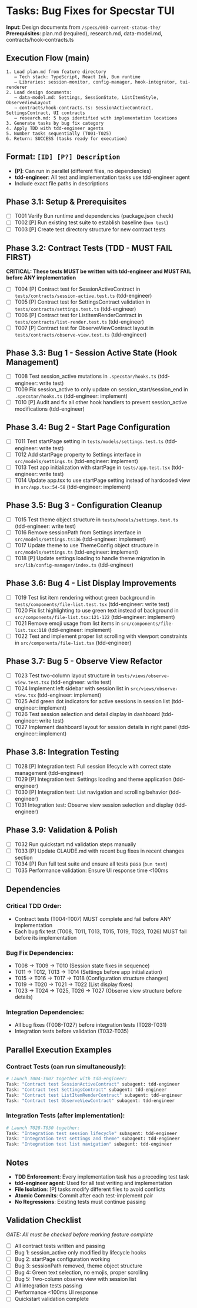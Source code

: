 # Tasks: Bug Fixes for Specstar TUI

**Input**: Design documents from `/specs/003-current-status-the/`
**Prerequisites**: plan.md (required), research.md, data-model.md, contracts/hook-contracts.ts

## Execution Flow (main)

```
1. Load plan.md from feature directory
   → Tech stack: TypeScript, React Ink, Bun runtime
   → Libraries: session-monitor, config-manager, hook-integrator, tui-renderer
2. Load design documents:
   → data-model.md: Settings, SessionState, ListItemStyle, ObserveViewLayout
   → contracts/hook-contracts.ts: SessionActiveContract, SettingsContract, UI contracts
   → research.md: 5 bugs identified with implementation locations
3. Generate tasks by bug fix category
4. Apply TDD with tdd-engineer agents
5. Number tasks sequentially (T001-T025)
6. Return: SUCCESS (tasks ready for execution)
```

## Format: `[ID] [P?] Description`

- **[P]**: Can run in parallel (different files, no dependencies)
- **tdd-engineer**: All test and implementation tasks use tdd-engineer agent
- Include exact file paths in descriptions

## Phase 3.1: Setup & Prerequisites

- [ ] T001 Verify Bun runtime and dependencies (package.json check)
- [ ] T002 [P] Run existing test suite to establish baseline (`bun test`)
- [ ] T003 [P] Create test directory structure for new contract tests

## Phase 3.2: Contract Tests (TDD - MUST FAIL FIRST)

**CRITICAL: These tests MUST be written with tdd-engineer and MUST FAIL before ANY implementation**

- [ ] T004 [P] Contract test for SessionActiveContract in `tests/contracts/session-active.test.ts` (tdd-engineer)
- [ ] T005 [P] Contract test for SettingsContract validation in `tests/contracts/settings.test.ts` (tdd-engineer)
- [ ] T006 [P] Contract test for ListItemRenderContract in `tests/contracts/list-render.test.ts` (tdd-engineer)
- [ ] T007 [P] Contract test for ObserveViewContract layout in `tests/contracts/observe-view.test.ts` (tdd-engineer)

## Phase 3.3: Bug 1 - Session Active State (Hook Management)

- [ ] T008 Test session_active mutations in `.specstar/hooks.ts` (tdd-engineer: write test)
- [ ] T009 Fix session_active to only update on session_start/session_end in `.specstar/hooks.ts` (tdd-engineer: implement)
- [ ] T010 [P] Audit and fix all other hook handlers to prevent session_active modifications (tdd-engineer)

## Phase 3.4: Bug 2 - Start Page Configuration

- [ ] T011 Test startPage setting in `tests/models/settings.test.ts` (tdd-engineer: write test)
- [ ] T012 Add startPage property to Settings interface in `src/models/settings.ts` (tdd-engineer: implement)
- [ ] T013 Test app initialization with startPage in `tests/app.test.tsx` (tdd-engineer: write test)
- [ ] T014 Update app.tsx to use startPage setting instead of hardcoded view in `src/app.tsx:54-58` (tdd-engineer: implement)

## Phase 3.5: Bug 3 - Configuration Cleanup

- [ ] T015 Test theme object structure in `tests/models/settings.test.ts` (tdd-engineer: write test)
- [ ] T016 Remove sessionPath from Settings interface in `src/models/settings.ts:36` (tdd-engineer: implement)
- [ ] T017 Update theme to use ThemeConfig object structure in `src/models/settings.ts` (tdd-engineer: implement)
- [ ] T018 [P] Update settings loading to handle theme migration in `src/lib/config-manager/index.ts` (tdd-engineer)

## Phase 3.6: Bug 4 - List Display Improvements

- [ ] T019 Test list item rendering without green background in `tests/components/file-list.test.tsx` (tdd-engineer: write test)
- [ ] T020 Fix list highlighting to use green text instead of background in `src/components/file-list.tsx:121-122` (tdd-engineer: implement)
- [ ] T021 Remove emoji usage from list items in `src/components/file-list.tsx:118` (tdd-engineer: implement)
- [ ] T022 Test and implement proper list scrolling with viewport constraints in `src/components/file-list.tsx` (tdd-engineer)

## Phase 3.7: Bug 5 - Observe View Refactor

- [ ] T023 Test two-column layout structure in `tests/views/observe-view.test.tsx` (tdd-engineer: write test)
- [ ] T024 Implement left sidebar with session list in `src/views/observe-view.tsx` (tdd-engineer: implement)
- [ ] T025 Add green dot indicators for active sessions in session list (tdd-engineer: implement)
- [ ] T026 Test session selection and detail display in dashboard (tdd-engineer: write test)
- [ ] T027 Implement dashboard layout for session details in right panel (tdd-engineer: implement)

## Phase 3.8: Integration Testing

- [ ] T028 [P] Integration test: Full session lifecycle with correct state management (tdd-engineer)
- [ ] T029 [P] Integration test: Settings loading and theme application (tdd-engineer)
- [ ] T030 [P] Integration test: List navigation and scrolling behavior (tdd-engineer)
- [ ] T031 Integration test: Observe view session selection and display (tdd-engineer)

## Phase 3.9: Validation & Polish

- [ ] T032 Run quickstart.md validation steps manually
- [ ] T033 [P] Update CLAUDE.md with recent bug fixes in recent changes section
- [ ] T034 [P] Run full test suite and ensure all tests pass (`bun test`)
- [ ] T035 Performance validation: Ensure UI response time <100ms

## Dependencies

### Critical TDD Order:
- Contract tests (T004-T007) MUST complete and fail before ANY implementation
- Each bug fix test (T008, T011, T013, T015, T019, T023, T026) MUST fail before its implementation

### Bug Fix Dependencies:
- T008 → T009 → T010 (Session state fixes in sequence)
- T011 → T012, T013 → T014 (Settings before app initialization)
- T015 → T016 → T017 → T018 (Configuration structure changes)
- T019 → T020 → T021 → T022 (List display fixes)
- T023 → T024 → T025, T026 → T027 (Observe view structure before details)

### Integration Dependencies:
- All bug fixes (T008-T027) before integration tests (T028-T031)
- Integration tests before validation (T032-T035)

## Parallel Execution Examples

### Contract Tests (can run simultaneously):
```bash
# Launch T004-T007 together with tdd-engineer:
Task: "Contract test SessionActiveContract" subagent: tdd-engineer
Task: "Contract test SettingsContract" subagent: tdd-engineer
Task: "Contract test ListItemRenderContract" subagent: tdd-engineer
Task: "Contract test ObserveViewContract" subagent: tdd-engineer
```

### Integration Tests (after implementation):
```bash
# Launch T028-T030 together:
Task: "Integration test session lifecycle" subagent: tdd-engineer
Task: "Integration test settings and theme" subagent: tdd-engineer
Task: "Integration test list navigation" subagent: tdd-engineer
```

## Notes

- **TDD Enforcement**: Every implementation task has a preceding test task
- **tdd-engineer agent**: Used for all test writing and implementation
- **File Isolation**: [P] tasks modify different files to avoid conflicts
- **Atomic Commits**: Commit after each test-implement pair
- **No Regressions**: Existing tests must continue passing

## Validation Checklist

_GATE: All must be checked before marking feature complete_

- [ ] All contract tests written and passing
- [ ] Bug 1: session_active only modified by lifecycle hooks
- [ ] Bug 2: startPage configuration working
- [ ] Bug 3: sessionPath removed, theme object structure
- [ ] Bug 4: Green text selection, no emojis, proper scrolling
- [ ] Bug 5: Two-column observe view with session list
- [ ] All integration tests passing
- [ ] Performance <100ms UI response
- [ ] Quickstart validation complete
